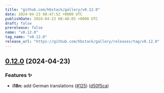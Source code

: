 ```yaml
---
title: "github.com/hbstack/gallery/v0.12.0"
date: 2024-04-23 08:47:52 +0000 UTC
publishDate: 2024-04-23 08:48:05 +0000 UTC
draft: false
prerelease: false
name: "v0.12.0"
tag_name: "v0.12.0"
release_url: "https://github.com/hbstack/gallery/releases/tag/v0.12.0"
---
```


## [0.12.0](https://github.com/hbstack/gallery/compare/v0.11.0...v0.12.0) (2024-04-23)


### Features ✨

* **i18n:** add German translations ([#125](https://github.com/hbstack/gallery/issues/125)) ([d50f5ca](https://github.com/hbstack/gallery/commit/d50f5ca15b967b0453e3cbdf3343051edd835415))
